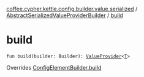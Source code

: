 [coffee.cypher.kettle.config.builder.value.serialized](../index.md) / [AbstractSerializedValueProviderBuilder](index.md) / [build](./build.md)

# build

`fun build(builder: Builder): `[`ValueProvider`](../../coffee.cypher.kettle.config.value/-value-provider/index.md)`<`[`T`](index.md#T)`>`

Overrides [ConfigElementBuilder.build](../../coffee.cypher.kettle.config.builder.type/-config-element-builder/build.md)

